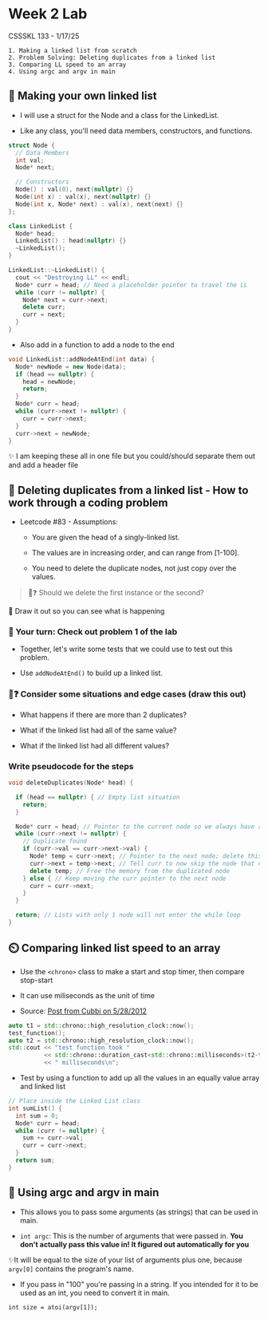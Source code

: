 # Week 2 Lab

CSSSKL 133 - 1/17/25

    1. Making a linked list from scratch
    2. Problem Solving: Deleting duplicates from a linked list 
    3. Comparing LL speed to an array
    4. Using argc and argv in main

## 🔗 Making your own linked list

* I will use a struct for the Node and a class for the LinkedList.

* Like any class, you'll need data members, constructors, and functions.

```cpp
struct Node {
  // Data Members
  int val;
  Node* next;

  // Constructors
  Node() : val(0), next(nullptr) {}
  Node(int x) : val(x), next(nullptr) {}
  Node(int x, Node* next) : val(x), next(next) {} 
};
```

```cpp
class LinkedList {
  Node* head;
  LinkedList() : head(nullptr) {}
  ~LinkedList();
}

LinkedList::~LinkedList() {
  cout << "Destroying LL" << endl;
  Node* curr = head; // Need a placeholder pointer to travel the LL
  while (curr != nullptr) {
    Node* next = curr->next;
    delete curr;
    curr = next;
  }
}
```

* Also add in a function to add a node to the end

```cpp
void LinkedList::addNodeAtEnd(int data) {
  Node* newNode = new Node(data);
  if (head == nullptr) {
    head = newNode;
    return;
  }
  Node* curr = head;
  while (curr->next != nullptr) {
    curr = curr->next;
  }
  curr->next = newNode;
}
```

✨ I am keeping these all in one file but you could/should separate them out and add a header file

## 🧩 Deleting duplicates from a linked list - How to work through a coding problem

* Leetcode #83 - Assumptions:

  * You are given the head of a singly-linked list.

  * The values are in increasing order, and can range from [1-100].

  * You need to delete the duplicate nodes, not just copy over the values.

>🤔❓ Should we delete the first instance or the second?

📝 Draw it out so you can see what is happening

### 📝 Your turn: Check out problem 1 of the lab

  * Together, let's write some tests that we could use to test out this problem.

  * Use `addNodeAtEnd()` to build up a linked list.

### 🤔❓ Consider some situations and edge cases (draw this out)

* What happens if there are more than 2 duplicates?

* What if the linked list had all of the same value?

* What if the linked list had all different values?

### Write pseudocode for the steps

```cpp
void deleteDuplicates(Node* head) {

  if (head == nullptr) { // Empty list situation
    return;
  }

  Node* curr = head; // Pointer to the current node so we always have access to the LL
  while (curr->next != nullptr) {
    // Duplicate found
    if (curr->val == curr->next->val) {
      Node* temp = curr->next; // Pointer to the next node; delete this one
      curr->next = temp->next; // Tell curr to now skip the node that needs to be deleted and go to the next node;
      delete temp; // Free the memory from the duplicated node
    } else { // Keep moving the curr pointer to the next node 
      curr = curr->next;
    }
  }

  return; // Lists with only 1 node will not enter the while loop
}
```


## ⏲️ Comparing linked list speed to an array

* Use the `<chrono>` class to make a start and stop timer, then compare stop-start

* It can use miliseconds as the unit of time

* Source: [Post from Cubbi on 5/28/2012](https://cplusplus.com/forum/general/72007/)

```cpp
auto t1 = std::chrono::high_resolution_clock::now();
test_function();
auto t2 = std::chrono::high_resolution_clock::now();
std::cout << "test function took "
          << std::chrono::duration_cast<std::chrono::milliseconds>(t2-t1).count()
          << " milliseconds\n";
```
* Test by using a function to add up all the values in an equally value array and linked list

```cpp
// Place inside the Linked List class
int sumList() { 
  int sum = 0;
  Node* curr = head;
  while (curr != nullptr) {
    sum += curr->val;
    curr = curr->next;
  }
  return sum;
}
```

## 🤝 Using argc and argv in main

* This allows you to pass some arguments (as strings) that can be used in main.

* `int argc`: This is the number of arguments that were passed in. **You don't actually pass this value in! It figured out automatically for you**

✨It will be equal to the size of your list of arguments plus one, because `argv[0]` contains the program's name.

* If you pass in "100" you're passing in a string. If you intended for it to be used as an int, you need to convert it in main.

`int size = atoi(argv[1]);`